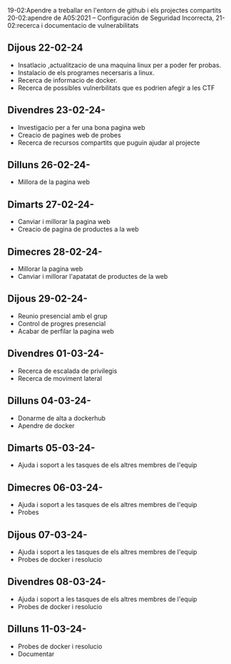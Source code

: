  19-02:Apendre a treballar en l'entorn de github i els projectes compartits
20-02:apendre de A05:2021 – Configuración de Seguridad Incorrecta,
21-02:recerca i documentacio de vulnerabilitats 

## Dijous 22-02-24
- Insatlacio ,actualitzacio de una maquina linux per a poder fer probas.
- Instalacio de els programes necersaris a linux.
- Recerca de informacio de docker.
- Recerca de possibles vulnerbilitats que es podrien afegir a les CTF

## Divendres 23-02-24-
- Investigacio per a fer una bona pagina web
- Creacio de pagines web de probes
- Recerca de recursos compartits que puguin ajudar al projecte

## Dilluns 26-02-24-
- Millora de la pagina web

## Dimarts 27-02-24-
- Canviar i millorar la pagina web
- Creacio de pagina de productes a la web

## Dimecres 28-02-24-
- Millorar la pagina web
- Canviar i millorar l'apatatat de productes de la web

## Dijous 29-02-24-
- Reunio presencial amb el grup
- Control de progres presencial
- Acabar de perfilar la pagina web

## Divendres 01-03-24-
- Recerca de escalada de privilegis
- Recerca de moviment lateral

## Dilluns 04-03-24-
- Donarme de alta a dockerhub
- Apendre de docker

## Dimarts 05-03-24-
- Ajuda i soport a les tasques de els altres membres de l'equip

## Dimecres 06-03-24-
- Ajuda i soport a les tasques de els altres membres de l'equip
- Probes

## Dijous 07-03-24-
- Ajuda i soport a les tasques de els altres membres de l'equip
- Probes de docker i resolucio

## Divendres 08-03-24-
- Ajuda i soport a les tasques de els altres membres de l'equip
- Probes de docker i resolucio

## Dilluns 11-03-24-
- Probes de docker i resolucio
- Documentar
  
  
